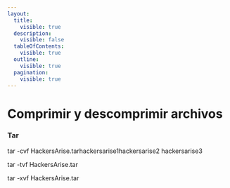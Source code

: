 ```yaml
---
layout:
  title:
    visible: true
  description:
    visible: false
  tableOfContents:
    visible: true
  outline:
    visible: true
  pagination:
    visible: true
---
```


# Comprimir y descomprimir archivos

### Tar

tar -cvf HackersArise.tarhackersarise1hackersarise2 hackersarise3

tar -tvf HackersArise.tar

tar -xvf HackersArise.tar
